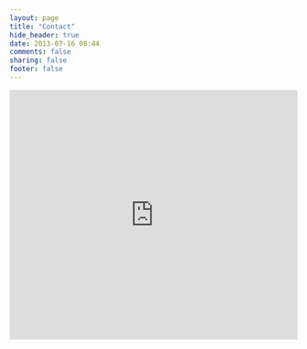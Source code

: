 ```yaml
---
layout: page
title: "Contact"
hide_header: true
date: 2013-07-16 08:44
comments: false
sharing: false
footer: false
---
```


<iframe height="437" allowTransparency="true" frameborder="0" scrolling="no" style="width:100%;border:none"  src="http://madebynathan.wufoo.com/embed/z7x4m1/"><a href="http://madebynathan.wufoo.com/forms/z7x4m1/">Fill out my Wufoo form!</a></iframe>

